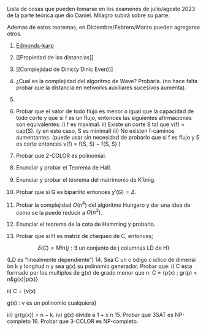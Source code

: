 Lista de cosas que pueden tomarse en los examenes de julio/agosto 2023 de la parte teórica que dio Daniel. Milagro subirá sobre su parte.

Ademas de estos teoremas, en Diciembre/Febrero/Marzo pueden agregarse otros.


1. [Edmonds-karp](./Demostraciones/comp-ek)
2. [[Propiedad de las distancias]]
3. [[Complejidad de Dinic(y Dinic Even)]]
4. ¿Cual es la complejidad del algoritmo de Wave? Probarla. (no hace falta probar que la distancia en networks auxiliares sucesivos aumenta).
5. 
6. Probar que el valor de todo flujo es menor o igual que la capacidad de todo corte y que si f es un flujo, entonces las
siguientes afirmaciones son equivalentes:
i) f es maximal.
ii) Existe un corte S tal que v(f) = cap(S). (y en este caso, S es minimal)
iii) No existen f-caminos aumentantes.
(puede usar sin necesidad de probarlo que si f es flujo y S es corte entonces v(f) = f(S, S) − f(S, S) )
7. Probar que 2-COLOR es polinomial.
8. Enunciar y probar el Teorema de Hall.
9. Enunciar y probar el teorema del matrimonio de K ̋onig.
10. Probar que si G es bipartito entonces $\chi '(G) = \Delta$.

11. Probar la complejidad $O(n^4)$ del algoritmo Hungaro y dar una idea de como se la puede reducir a $O(n^3)$.
12. Enunciar el teorema de la cota de Hamming y probarlo.
13. Probar que si H es matriz de chequeo de C, entonces;

$$\delta(C) = Min\{j : \exists \text{ un conjunto de j columnas LD de H}\}$$

(LD es “linealmente dependiente”)
14. Sea C un c ́odigo c ́ıclico de dimensi ́on k y longitud n y sea g(x) su polinomio generador. Probar que:
i) C esta formado por los multiplos de g(x) de grado menor que n:
C = {p(x) : gr(p) < n&g(x)|p(x)}

ii) C = {v(x)

g(x) : v es un polinomio cualquiera}

iii) gr(g(x)) = n − k.
iv) g(x) divide a 1 + x
n
15. Probar que 3SAT es NP-completo
16. Probar que 3-COLOR es NP-completo.